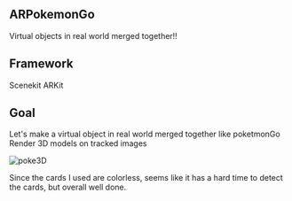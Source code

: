 ## ARPokemonGo
Virtual objects in real world merged together!!  

## Framework
Scenekit
ARKit 

## Goal 
Let's make a virtual object in real world merged together like poketmonGo
Render 3D models on tracked images 

![poke3D](https://user-images.githubusercontent.com/48039804/92721770-76bd3780-f31b-11ea-9ecb-f9aaa6fb5698.gif)

Since the cards I used are colorless, seems like it has a hard time to detect the cards, but overall well done. 
